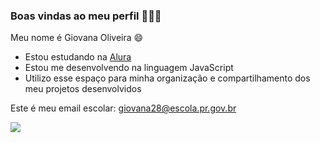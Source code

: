 ### Boas vindas ao meu perfil 🦋🌻💜

Meu nome é Giovana Oliveira 😄

- Estou estudando na [Alura](https://www.alura.com.br)
- Estou me desenvolvendo na linguagem JavaScript
- Utilizo esse espaço para minha organização e compartilhamento dos meu projetos desenvolvidos

Este é meu email escolar: giovana28@escola.pr.gov.br

![](https://media.tenor.com/7kgDsNtpoQMAAAAM/happy-my-little-pony.gif)
